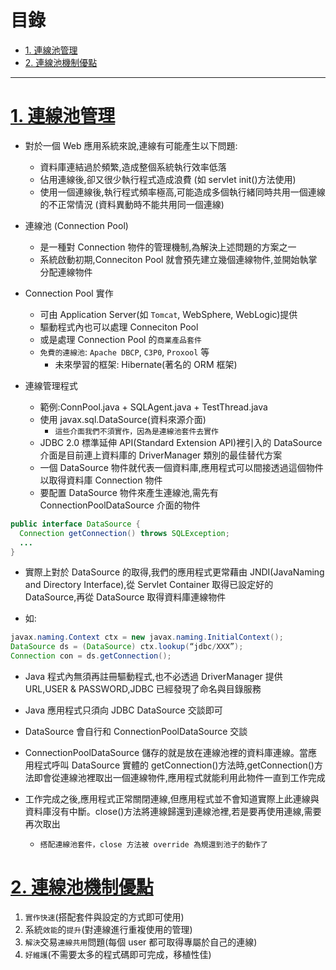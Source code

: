 <h1 id="top">目錄</h1>

- [1. 連線池管理](#s1)
- [2. 連線池機制優點](#s2)

---

# <a id='s1' class='md-title' href='#top'>1. 連線池管理</a>

- 對於一個 Web 應用系統來說,連線有可能產生以下問題:

  - 資料庫連結過於頻繁,造成整個系統執行效率低落
  - 佔用連線後,卻又很少執行程式造成浪費 (如 servlet init()方法使用)
  - 使用一個連線後,執行程式頻率極高,可能造成多個執行緒同時共用一個連線的不正常情況 (資料異動時不能共用同一個連線)

- 連線池 (Connection Pool)

  - 是一種對 Connection 物件的管理機制,為解決上述問題的方案之一
  - 系統啟動初期,Conneciton Pool 就會預先建立幾個連線物件,並開始執掌分配連線物件

- Connection Pool 實作

  - 可由 Application Server(如 `Tomcat`, WebSphere, WebLogic)提供
  - 驅動程式內也可以處理 Conneciton Pool
  - 或是處理 Connection Pool 的`商業產品套件`
  - `免費的連線池`: `Apache DBCP`, `C3P0`, `Proxool` 等
    - 未來學習的框架: Hibernate(著名的 ORM 框架)

- 連線管理程式

  - 範例:ConnPool.java + SQLAgent.java + TestThread.java
  - 使用 javax.sql.DataSource(資料來源介面)
    - `這些介面我們不須實作，因為是連線池套件去實作`
  - JDBC 2.0 標準延伸 API(Standard Extension API)裡引入的 DataSource 介面是目前連上資料庫的 DriverManager 類別的最佳替代方案
  - 一個 DataSource 物件就代表一個資料庫,應用程式可以間接透過這個物件以取得資料庫 Connection 物件
  - 要配置 DataSource 物件來產生連線池,需先有 ConnectionPoolDataSource 介面的物件

```java
public interface DataSource {
  Connection getConnection() throws SQLException;
  ...
}
```

- 實際上對於 DataSource 的取得,我們的應用程式更常藉由 JNDI(JavaNaming and Directory Interface),從 Servlet Container 取得已設定好的 DataSource,再從 DataSource 取得資料庫連線物件

- 如:

```java
javax.naming.Context ctx = new javax.naming.InitialContext();
DataSource ds = (DataSource) ctx.lookup(“jdbc/XXX”);
Connection con = ds.getConnection();
```

- Java 程式內無須再註冊驅動程式,也不必透過 DriverManager 提供 URL,USER & PASSWORD,JDBC 已經發現了命名與目錄服務

- Java 應用程式只須向 JDBC DataSource 交談即可

- DataSource 會自行和 ConnectionPoolDataSource 交談

- ConnectionPoolDataSource 儲存的就是放在連線池裡的資料庫連線。當應用程式呼叫 DataSource 實體的 getConnection()方法時,getConnection()方法即會從連線池裡取出一個連線物件,應用程式就能利用此物件一直到工作完成

- 工作完成之後,應用程式正常關閉連線,但應用程式並不會知道實際上此連線與資料庫沒有中斷。close()方法將連線歸還到連線池裡,若是要再使用連線,需要再次取出

  - `搭配連線池套件，close 方法被 override 為規還到池子的動作了`

# <a id='s2' class='md-title' href='#top'>2. 連線池機制優點</a>

1. `實作快速`(搭配套件與設定的方式即可使用)
2. 系統`效能`的`提升`(對連線進行重複使用的管理)
3. `解決`交易`連線共用`問題(每個 user 都可取得專屬於自己的連線)
4. `好維護`(不需要太多的程式碼即可完成，移植性佳)
